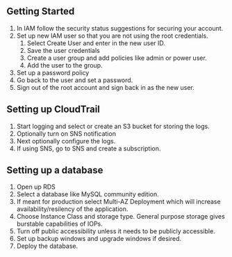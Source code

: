 ## Getting Started
1. In IAM follow the security status suggestions for securing your account.
1. Set up new IAM user so that you are not using the root credentials.
    1. Select Create User and enter in the new user ID.
    1. Save the user credentials
    1. Create a user group and add policies like admin or power user.
    1. Add the user to the group.
1. Set up a password policy
1. Go back to the user and set a password.
1. Sign out of the root account and sign back in as the new user.

## Setting up CloudTrail
1. Start logging and select or create an S3 bucket for storing the logs.
1. Optionally turn on SNS notification
1. Next optionally configure the logs.
1. If using SNS, go to SNS and create a subscription.

## Setting up a database
1. Open up RDS
1. Select a database like MySQL community edition.
1. If meant for production select Multi-AZ Deployment which will increase availability/resilency of the application.
1. Choose Instance Class and storage type. General purpose storage gives burstable capabilities of IOPs.
1. Turn off public accessibility unless it needs to be publicly accessible.
1. Set up backup windows and upgrade windows if desired.
1. Deploy the database.


